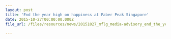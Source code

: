 ```yaml
---
layout: post
title: 'End the year high on happiness at Faber Peak Singapore'
date: 2015-10-27T00:00:00.000Z
file_url: /files/resources/news/20151027_mflg_media-advisory_end_the_year_high_on_happiness_at_faber_peak_singapore.pdf

---
```


